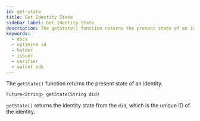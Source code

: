 ```yaml
---
id: get-state
title: Get Identity State
sidebar_label: Get Identity State
description: The getState() function returns the present state of an identity.
keywords:
  - docs
  - optimism id
  - holder
  - issuer
  - verifier
  - wallet sdk
---
```


The `getState()` function returns the present state of an identity.

```
Future<String> getState(String did)
```

`getState()` returns the identity state from the `did`, which is the unique ID of the identity.
